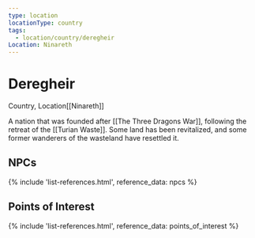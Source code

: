 ```yaml
---
type: location
locationType: country
tags:
  - location/country/deregheir
Location: Ninareth
---
```


# Deregheir
Country, <span class="dataview inline-field"><span class="inline-field-key">Location</span><span class="inline-field-value">[[Ninareth]]</span></span>

A nation that was founded after [[The Three Dragons War]], following the retreat of the [[Turian Waste]]. Some land has been revitalized, and some former wanderers of the wasteland have resettled it.

## NPCs

{% include 'list-references.html', reference_data: npcs %}

## Points of Interest

{% include 'list-references.html', reference_data: points_of_interest %}
